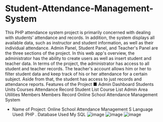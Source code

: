 # Student-Attendance-Management-System
This PHP attendance system project is primarily concerned with dealing with students' attendance and records. In addition, the system displays all available data, such as instructor and student information, as well as their individual attendance. Admin Panel, Student Panel, and Teacher's Panel are the three sections of the project. In this web app's overview, the administrator has the ability to create users as well as insert student and teacher data. In terms of the project, the administrator has access to all student and teacher records. The teacher's account allows him or her to filter student data and keep track of his or her attendance for a certain subject. Aside from that, the student has access to just records and attendance reports.
Features of the Project
■ Admin Dashboard
Students
Units
Courses
Attendance Record
Student List
Course List
Admin Area
Utilities
Members
Members Record
Online School Attendance Management System
* Name of Project: Online School Attendance Management S
Language Used: PHP
. Database Used
My SQL
![image](https://github.com/PopyBoidya/project-student-attendance-management/assets/146691951/b6305bcd-9bee-41e2-bc44-5357088bf90f)
![image](https://github.com/PopyBoidya/project-student-attendance-management/assets/146691951/d48458fd-454e-4624-92f4-48a6561cea99)
![image](https://github.com/PopyBoidya/project-student-attendance-management/assets/146691951/419bc350-4c51-48b2-9176-1397acff033d)





